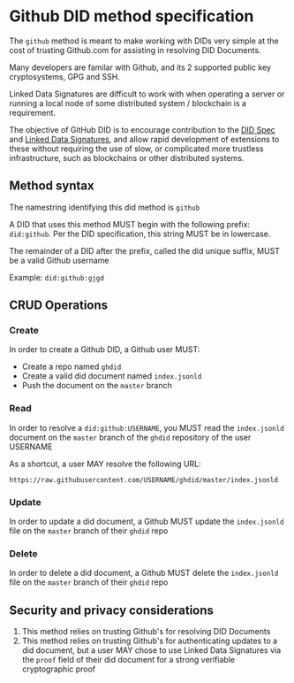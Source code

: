 # Github DID method specification

The `github` method is meant to make working with DIDs very simple at the cost
of trusting Github.com for assisting in resolving DID Documents.

Many developers are familar with Github, and its 2 supported public key
cryptosystems, GPG and SSH.

Linked Data Signatures are difficult to work with when operating a server or
running a local node of some distributed system / blockchain is a requirement.

The objective of GitHub DID is to encourage contribution to the
[DID Spec](https://w3c-ccg.github.io/did-spec/) and
[Linked Data Signatures](https://w3c-dvcg.github.io/ld-signatures), and allow
rapid development of extensions to these without requiring the use of slow, or
complicated more trustless infrastructure, such as blockchains or other
distributed systems.

## Method syntax

The namestring identifying this did method is `github`

A DID that uses this method MUST begin with the following prefix: `did:github`.
Per the DID specification, this string MUST be in lowercase.

The remainder of a DID after the prefix, called the did unique suffix, MUST be a
valid Github username

Example: `did:github:gjgd`

## CRUD Operations

### Create

In order to create a Github DID, a Github user MUST:

- Create a repo named `ghdid`
- Create a valid did document named `index.jsonld`
- Push the document on the `master` branch

### Read

In order to resolve a `did:github:USERNAME`, you MUST read the `index.jsonld`
document on the `master` branch of the `ghdid` repository of the user USERNAME

As a shortcut, a user MAY resolve the following URL:

```
https://raw.githubusercontent.com/USERNAME/ghdid/master/index.jsonld
```

### Update

In order to update a did document, a Github MUST update the `index.jsonld` file
on the `master` branch of their `ghdid` repo

### Delete

In order to delete a did document, a Github MUST delete the `index.jsonld` file
on the `master` branch of their `ghdid` repo

## Security and privacy considerations

1. This method relies on trusting Github's for resolving DID Documents
2. This method relies on trusting Github's for authenticating updates to a did
   document, but a user MAY chose to use Linked Data Signatures via the `proof`
   field of their did document for a strong verifiable cryptographic proof
